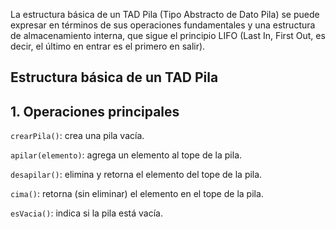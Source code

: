La estructura básica de un TAD Pila (Tipo Abstracto de Dato Pila) se puede expresar en términos de sus operaciones fundamentales y una estructura de almacenamiento interna, que sigue el principio LIFO (Last In, First Out, es decir, el último en entrar es el primero en salir).

## Estructura básica de un TAD Pila
## 1. Operaciones principales
`crearPila()`: crea una pila vacía.

`apilar(elemento)`: agrega un elemento al tope de la pila.

`desapilar()`: elimina y retorna el elemento del tope de la pila.

`cima()`: retorna (sin eliminar) el elemento en el tope de la pila.

`esVacia()`: indica si la pila está vacía.
